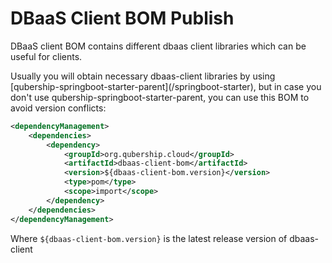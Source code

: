 # DBaaS Client BOM Publish

DBaaS client BOM contains different dbaas client libraries which can be useful for clients. 

Usually you will obtain necessary dbaas-client libraries by using [qubership-springboot-starter-parent](<github link todo>/springboot-starter), 
but in case you don't use qubership-springboot-starter-parent, you can use this BOM to avoid version conflicts:
```xml
<dependencyManagement>
    <dependencies>
        <dependency>
            <groupId>org.qubership.cloud</groupId>
            <artifactId>dbaas-client-bom</artifactId>
            <version>${dbaas-client-bom.version}</version>
            <type>pom</type>
            <scope>import</scope>
        </dependency>
    </dependencies>
</dependencyManagement>
```
Where `${dbaas-client-bom.version}` is the latest release version of dbaas-client